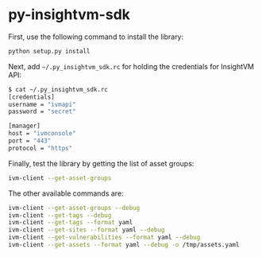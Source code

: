 # py-insightvm-sdk

First, use the following command to install the library:

```bash
python setup.py install
```

Next, add `~/.py_insightvm_sdk.rc` for holding the credentials for InsightVM API:

```bash
$ cat ~/.py_insightvm_sdk.rc
[credentials]
username = "ivmapi"
password = "secret"

[manager]
host = "ivmconsole"
port = "443"
protocol = "https"
```

Finally, test the library by getting the list of asset groups:

```bash
ivm-client --get-asset-groups
```

The other available commands are:

```bash
ivm-client --get-asset-groups --debug
ivm-client --get-tags --debug
ivm-client --get-tags --format yaml
ivm-client --get-sites --format yaml --debug
ivm-client --get-vulnerabilities --format yaml --debug
ivm-client --get-assets --format yaml --debug -o /tmp/assets.yaml
```
